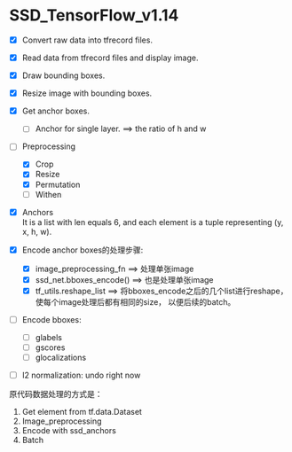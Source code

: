# SSD_TensorFlow_v1.14

- [x] Convert raw data into tfrecord files.
- [x] Read data from tfrecord files and display image.
- [x] Draw bounding boxes.
- [x] Resize image with bounding boxes.
- [x] Get anchor boxes.
    - [ ] Anchor for single layer. ==> the ratio of h and w
- [ ] Preprocessing
    - [x] Crop
    - [x] Resize
    - [x] Permutation
    - [ ] Withen

- [x] Anchors   <br/> 
    It is a list with len equals 6, and each element is a tuple representing (y, x, h, w).

- [x] Encode anchor boxes的处理步骤:
    - [x] image_preprocessing_fn ==> 处理单张image
    - [x] ssd_net.bboxes_encode()   ==> 也是处理单张image
    - [x] tf_utils.reshape_list ==> 将bboxes_encode之后的几个list进行reshape，
    使每个image处理后都有相同的size， 以便后续的batch。
    
- [ ] Encode bboxes:
    - [ ] glabels
    - [ ] gscores
    - [ ] glocalizations

- [ ] l2 normalization: undo right now

原代码数据处理的方式是：
1. Get element from tf.data.Dataset
2. Image_preprocessing
3. Encode with ssd_anchors
4. Batch




